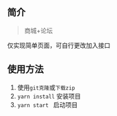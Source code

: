 ## 简介

> 商城+论坛

仅实现简单页面，可自行更改加入接口

## 使用方法

1. 使用`git克隆`或`下载zip`
2. `yarn install`  安装项目
3. `yarn start ` 启动项目

